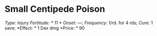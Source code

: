 ﻿---
name: Small Centipede Poison
type: injury
fortitude: 11
onset: —
frequency: 1/rd. for 4 rds
effect:
  "1 Dex dmg"
cure: 1 save
price: 90
---

# Small Centipede Poison
 *Type:* injury
*Fortitude: * 11 * Onset:* —;  *Frequency*: 1/rd. for 4 rds;  *Cure:* 1 save; 
*Effect: * 1 Dex dmg
*Price: * 90